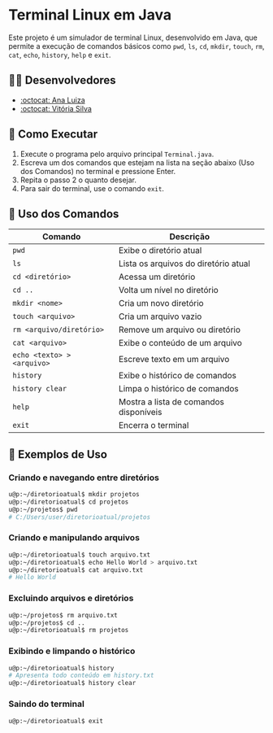 # Terminal Linux em Java

Este projeto é um simulador de terminal Linux, desenvolvido em Java, que permite a execução de comandos básicos como `pwd`, `ls`, `cd`, `mkdir`, `touch`, `rm`, `cat`, `echo`, `history`, `help` e `exit`.

## 👨‍💻 Desenvolvedores

- [:octocat: Ana Luiza](https://github.com/nalusantana)
- [:octocat: Vitória Silva](https://github.com/vitoriasilva13)

## 🚀 Como Executar

1. Execute o programa pelo arquivo principal `Terminal.java`.
2. Escreva um dos comandos que estejam na lista na seção abaixo (Uso dos Comandos) no terminal e pressione Enter.
3. Repita o passo 2 o quanto desejar.
4. Para sair do terminal, use o comando `exit`.

## 📖 Uso dos Comandos
| Comando                 | Descrição |
|-------------------------|-------------|
| `pwd`                  | Exibe o diretório atual |
| `ls`                   | Lista os arquivos do diretório atual |
| `cd <diretório>`       | Acessa um diretório |
| `cd ..`                | Volta um nível no diretório |
| `mkdir <nome>`         | Cria um novo diretório |
| `touch <arquivo>`      | Cria um arquivo vazio |
| `rm <arquivo/diretório>` | Remove um arquivo ou diretório |
| `cat <arquivo>`        | Exibe o conteúdo de um arquivo |
| `echo <texto> > <arquivo>` | Escreve texto em um arquivo |
| `history`              | Exibe o histórico de comandos |
| `history clear`         | Limpa o histórico de comandos |
| `help`                 | Mostra a lista de comandos disponíveis |
| `exit`                 | Encerra o terminal |

## 📝 Exemplos de Uso

### Criando e navegando entre diretórios
```sh
u@p:~/diretorioatual$ mkdir projetos
u@p:~/diretorioatual$ cd projetos
u@p:~/projetos$ pwd
# C:/Users/user/diretorioatual/projetos
```

### Criando e manipulando arquivos
```sh
u@p:~/diretorioatual$ touch arquivo.txt
u@p:~/diretorioatual$ echo Hello World > arquivo.txt
u@p:~/diretorioatual$ cat arquivo.txt
# Hello World
```

### Excluindo arquivos e diretórios
```sh
u@p:~/projetos$ rm arquivo.txt
u@p:~/projetos$ cd ..
u@p:~/diretorioatual$ rm projetos
```

### Exibindo e limpando o histórico
```sh
u@p:~/diretorioatual$ history
# Apresenta todo conteúdo em history.txt
u@p:~/diretorioatual$ history clear
```

### Saindo do terminal
```sh
u@p:~/diretorioatual$ exit
```
